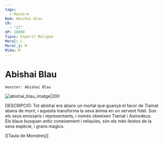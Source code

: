 ```yaml
---
tags:
  - Monstre
Nom: Abishai Blau
CR:
  - "17"
XP: 18000
Tipus: Esperit Maligne
Moral: L
Moral_2: M
Mida: M
---
```

# Abishai Blau


```statblock
monster: Abishai Blau
```

![abishai_blau_imatge|200](https://static.wikia.nocookie.net/forgottenrealms/images/2/25/BlueAbishai_p161.jpg/revision/latest?cb=20190520130403)

DESCRIPCIÓ: 
Tot abishai era abans un mortal que guanyà el favor de Tiamat abans de morir, i aquesta transforma la seva ànima en un servent fidel. Son els seus emissaris i representants, i només obeeixen Tiamat i Asmodeus. Els blaus busquen antic coneixement i relíquies, són els més llestos de la seva espècie, i grans màgics. 

[[Taula de Monstres]]
